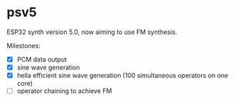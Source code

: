 # psv5
ESP32 synth version 5.0, now aiming to use FM synthesis.

Milestones:
  - [x] PCM data output
  - [x] sine wave generation
  - [x] hella efficient sine wave generation (100 simultaneous operators on one core)
  - [ ] operator chaining to achieve FM